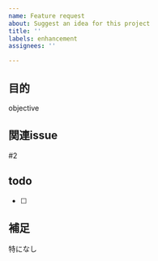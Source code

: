 ```yaml
---
name: Feature request
about: Suggest an idea for this project
title: ''
labels: enhancement
assignees: ''

---
```


## 目的

objective

## 関連issue

#2

## todo

- [ ]

## 補足

特になし
